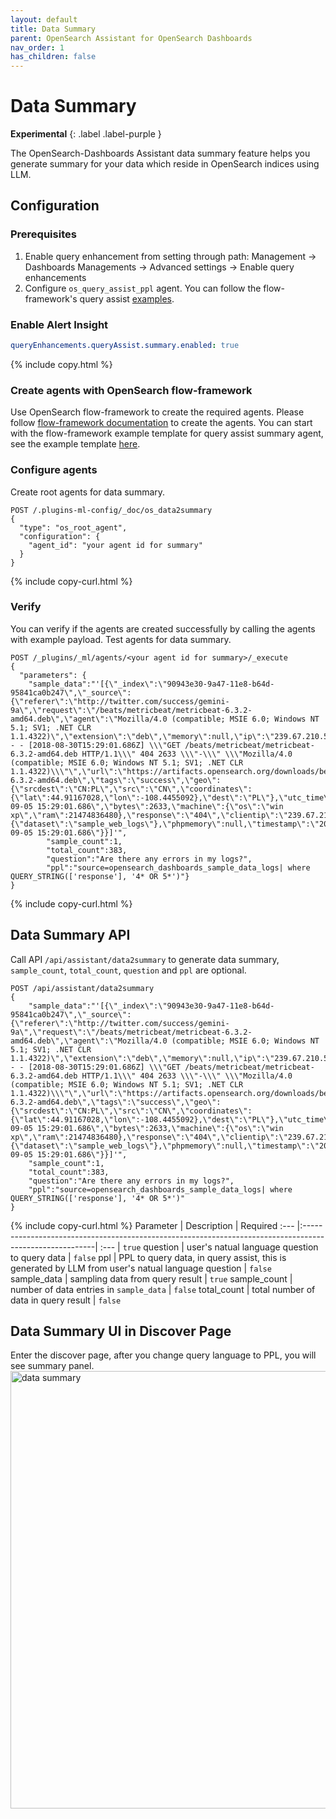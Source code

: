 ```yaml
---
layout: default
title: Data Summary
parent: OpenSearch Assistant for OpenSearch Dashboards
nav_order: 1
has_children: false
---
```


# Data Summary
**Experimental**
{: .label .label-purple }

The OpenSearch-Dashboards Assistant data summary feature helps you generate summary for your data which reside in OpenSearch indices using LLM.

## Configuration

### Prerequisites
1. Enable query enhancement from setting through path: Management -> Dashboards Managements -> Advanced settings -> Enable query enhancements
2. Configure `os_query_assist_ppl` agent. You can follow the flow-framework's query assist [examples](https://github.com/opensearch-project/flow-framework/blob/main/sample-templates).

### Enable Alert Insight
```yaml
queryEnhancements.queryAssist.summary.enabled: true
```
{% include copy.html %}
### Create agents with OpenSearch flow-framework 
Use OpenSearch flow-framework to create the required agents. Please follow [flow-framework documentation](https://github.com/opensearch-project/flow-framework) to create the agents.
You can start with the flow-framework example template for query assist summary agent, see the example template [here](https://github.com/opensearch-project/flow-framework/tree/main/sample-templates).

### Configure agents
Create root agents for data summary.
```
POST /.plugins-ml-config/_doc/os_data2summary
{
  "type": "os_root_agent",
  "configuration": {
    "agent_id": "your agent id for summary"
  }
}
```
{% include copy-curl.html %}

### Verify
You can verify if the agents are created successfully by calling the agents with example payload.
Test agents for data summary.
```
POST /_plugins/_ml/agents/<your agent id for summary>/_execute
{
  "parameters": {
	"sample_data":"'[{\"_index\":\"90943e30-9a47-11e8-b64d-95841ca0b247\",\"_source\":{\"referer\":\"http://twitter.com/success/gemini-9a\",\"request\":\"/beats/metricbeat/metricbeat-6.3.2-amd64.deb\",\"agent\":\"Mozilla/4.0 (compatible; MSIE 6.0; Windows NT 5.1; SV1; .NET CLR 1.1.4322)\",\"extension\":\"deb\",\"memory\":null,\"ip\":\"239.67.210.53\",\"index\":\"opensearch_dashboards_sample_data_logs\",\"message\":\"239.67.210.53 - - [2018-08-30T15:29:01.686Z] \\\"GET /beats/metricbeat/metricbeat-6.3.2-amd64.deb HTTP/1.1\\\" 404 2633 \\\"-\\\" \\\"Mozilla/4.0 (compatible; MSIE 6.0; Windows NT 5.1; SV1; .NET CLR 1.1.4322)\\\"\",\"url\":\"https://artifacts.opensearch.org/downloads/beats/metricbeat/metricbeat-6.3.2-amd64.deb\",\"tags\":\"success\",\"geo\":{\"srcdest\":\"CN:PL\",\"src\":\"CN\",\"coordinates\":{\"lat\":44.91167028,\"lon\":-108.4455092},\"dest\":\"PL\"},\"utc_time\":\"2024-09-05 15:29:01.686\",\"bytes\":2633,\"machine\":{\"os\":\"win xp\",\"ram\":21474836480},\"response\":\"404\",\"clientip\":\"239.67.210.53\",\"host\":\"artifacts.opensearch.org\",\"event\":{\"dataset\":\"sample_web_logs\"},\"phpmemory\":null,\"timestamp\":\"2024-09-05 15:29:01.686\"}}]'",
		"sample_count":1,
		"total_count":383,
		"question":"Are there any errors in my logs?",
		"ppl":"source=opensearch_dashboards_sample_data_logs| where QUERY_STRING(['response'], '4* OR 5*')"}
}
```
{% include copy-curl.html %}

## Data Summary API
Call API `/api/assistant/data2summary` to generate data summary, `sample_count`, `total_count`, `question` and `ppl` are optional.
```
POST /api/assistant/data2summary
{
	"sample_data":"'[{\"_index\":\"90943e30-9a47-11e8-b64d-95841ca0b247\",\"_source\":{\"referer\":\"http://twitter.com/success/gemini-9a\",\"request\":\"/beats/metricbeat/metricbeat-6.3.2-amd64.deb\",\"agent\":\"Mozilla/4.0 (compatible; MSIE 6.0; Windows NT 5.1; SV1; .NET CLR 1.1.4322)\",\"extension\":\"deb\",\"memory\":null,\"ip\":\"239.67.210.53\",\"index\":\"opensearch_dashboards_sample_data_logs\",\"message\":\"239.67.210.53 - - [2018-08-30T15:29:01.686Z] \\\"GET /beats/metricbeat/metricbeat-6.3.2-amd64.deb HTTP/1.1\\\" 404 2633 \\\"-\\\" \\\"Mozilla/4.0 (compatible; MSIE 6.0; Windows NT 5.1; SV1; .NET CLR 1.1.4322)\\\"\",\"url\":\"https://artifacts.opensearch.org/downloads/beats/metricbeat/metricbeat-6.3.2-amd64.deb\",\"tags\":\"success\",\"geo\":{\"srcdest\":\"CN:PL\",\"src\":\"CN\",\"coordinates\":{\"lat\":44.91167028,\"lon\":-108.4455092},\"dest\":\"PL\"},\"utc_time\":\"2024-09-05 15:29:01.686\",\"bytes\":2633,\"machine\":{\"os\":\"win xp\",\"ram\":21474836480},\"response\":\"404\",\"clientip\":\"239.67.210.53\",\"host\":\"artifacts.opensearch.org\",\"event\":{\"dataset\":\"sample_web_logs\"},\"phpmemory\":null,\"timestamp\":\"2024-09-05 15:29:01.686\"}}]'",
    "sample_count":1,
    "total_count":383,
    "question":"Are there any errors in my logs?",
    "ppl":"source=opensearch_dashboards_sample_data_logs| where QUERY_STRING(['response'], '4* OR 5*')"
}
```
{% include copy-curl.html %}
Parameter | Description                                                                                             | Required
:--- |:--------------------------------------------------------------------------------------------------------| :---                            | `true`
question | user's natual language question to query data | `false`
ppl | PPL to query data, in query assist, this is generated by LLM from user's natual language question | `false`
sample_data | sampling data from query result | `true`
sample_count | number of data entries in `sample_data` | `false`
total_count | total number of data in query result | `false`
## Data Summary UI in Discover Page
Enter the discover page, after you change query language to PPL, you will see summary panel.
<img width="700" src="{{site.url}}{{site.baseurl}}/images/dashboards-assistant/data-summary.png" alt="data summary">
